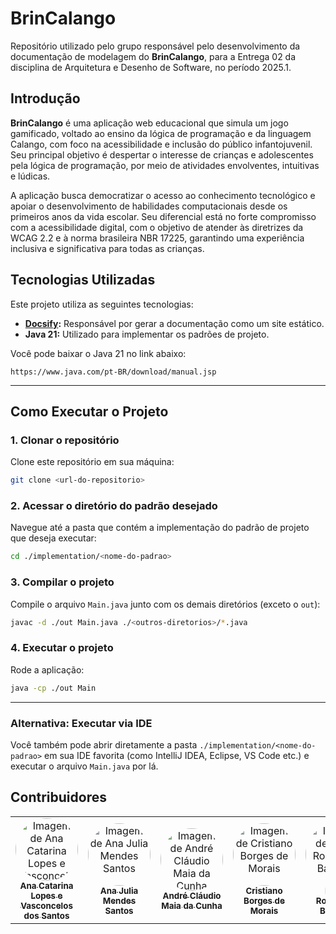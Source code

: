 # BrinCalango

Repositório utilizado pelo grupo responsável pelo desenvolvimento da documentação de modelagem do **BrinCalango**, para a Entrega 02 da disciplina de Arquitetura e Desenho de Software, no período 2025.1.

## Introdução

**BrinCalango** é uma aplicação web educacional que simula um jogo gamificado, voltado ao ensino da lógica de programação e da linguagem Calango, com foco na acessibilidade e inclusão do público infantojuvenil. Seu principal objetivo é despertar o interesse de crianças e adolescentes pela lógica de programação, por meio de atividades envolventes, intuitivas e lúdicas.

A aplicação busca democratizar o acesso ao conhecimento tecnológico e apoiar o desenvolvimento de habilidades computacionais desde os primeiros anos da vida escolar. Seu diferencial está no forte compromisso com a acessibilidade digital, com o objetivo de atender às diretrizes da WCAG 2.2 e à norma brasileira NBR 17225, garantindo uma experiência inclusiva e significativa para todas as crianças.


## Tecnologias Utilizadas

Este projeto utiliza as seguintes tecnologias:

- **[Docsify](https://docsify.js.org/):** Responsável por gerar a documentação como um site estático.
- **Java 21:** Utilizado para implementar os padrões de projeto.

Você pode baixar o Java 21 no link abaixo:

```
https://www.java.com/pt-BR/download/manual.jsp
```

---

## Como Executar o Projeto

### 1. Clonar o repositório

Clone este repositório em sua máquina:

```bash
git clone <url-do-repositorio>
```

### 2. Acessar o diretório do padrão desejado

Navegue até a pasta que contém a implementação do padrão de projeto que deseja executar:

```bash
cd ./implementation/<nome-do-padrao>
```

### 3. Compilar o projeto

Compile o arquivo `Main.java` junto com os demais diretórios (exceto o `out`):

```bash
javac -d ./out Main.java ./<outros-diretorios>/*.java
```

### 4. Executar o projeto

Rode a aplicação:

```bash
java -cp ./out Main
```

---

### Alternativa: Executar via IDE

Você também pode abrir diretamente a pasta `./implementation/<nome-do-padrao>` em sua IDE favorita (como IntelliJ IDEA, Eclipse, VS Code etc.) e executar o arquivo `Main.java` por lá.


## Contribuidores

<center>
  
  <table style="width: 100%;">
  <tr>
    <td align="center"><a href="https://github.com/An4catarina"><img style="border-radius: 50%;" src="https://github.com/An4catarina.png" width="100px;" alt="Imagem de Ana Catarina Lopes e Vasconcelos dos Santos"/><br /><sub><b>Ana Catarina Lopes e Vasconcelos dos Santos</b></sub></a></td>
    <td align="center"><a href="https://github.com/ailujana"><img style="border-radius: 50%;" src="https://github.com/ailujana.png" width="100px;" alt="Imagem de Ana Julia Mendes Santos"/><br /><sub><b>Ana Julia Mendes Santos</b></sub></a></td>
    <td align="center"><a href="https://github.com/andre-maia51"><img style="border-radius: 50%;" src="https://github.com/andre-maia51.png" width="100px;" alt="Imagem de André Cláudio Maia da Cunha"/><br /><sub><b>André Cláudio Maia da Cunha</b></sub></a></td>
    <td align="center"><a href="https://github.com/CristianoMoraiss"><img style="border-radius: 50%;" src="https://github.com/CristianoMoraiss.png" width="100px;" alt="Imagem de Cristiano Borges de Morais"/><br /><sub><b>Cristiano Borges de Morais</b></sub></a></td>
    <td align="center"><a href="https://github.com/Diogo-Barboza"><img style="border-radius: 50%;" src="https://github.com/Diogo-Barboza.png" width="100px;" alt="Imagem de Diogo Rodrigues Barboza"/><br /><sub><b>Diogo Rodrigues Barboza</b></sub></a></td>
    <td align="center"><a href="https://github.com/julia-fortunato"><img style="border-radius: 50%;" src="https://github.com/julia-fortunato.png" width="100px;" alt="Imagem de Júlia Rocha Fortunato"/><br /><sub><b>Júlia Rocha Fortunato</b></sub></a></td>
    <td align="center"><a href="https://github.com/juliatakaki"><img style="border-radius: 50%;" src="https://github.com/juliatakaki.png" width="100px;" alt="Imagem de Júlia Takaki Neves"/><br /><sub><b>Júlia Takaki Neves</b></sub></a></td>
    <td align="center"><a href="https://github.com/luanasoares0901"><img style="border-radius: 50%;" src="https://github.com/luanasoares0901.png" width="100px;" alt="Imagem de Luana Ribeiro Soares"/><br /><sub><b>Luana Ribeiro Soares</b></sub></a></td>
    <td align="center"><a href="https://github.com/Oleari19"><img style="border-radius: 50%;" src="https://github.com/Oleari19.png" width="100px;" alt="Imagem de Maria Clara Oleari de Araújo"/><br /><sub><b>Maria Clara Oleari de Araújo</b></sub></a></td>
    <td align="center"><a href="https://github.com/mauricio-araujoo"><img style="border-radius: 50%;" src="https://github.com/mauricio-araujoo.png" width="100px;" alt="Imagem de Maurício Ferreira de Araújo"/><br /><sub><b>Maurício Ferreira de Araújo</b></sub></a></td>
    <td align="center"><a href="https://github.com/ViictorHugoo"><img style="border-radius: 50%;" src="https://github.com/ViictorHugoo.png" width="100px;" alt="Imagem de Victor Hugo Rodrigues Guimarães"/><br /><sub><b>Victor Hugo Rodrigues Guimarães</b></sub></a></td>
  </tr>
  </table> 

</center>
